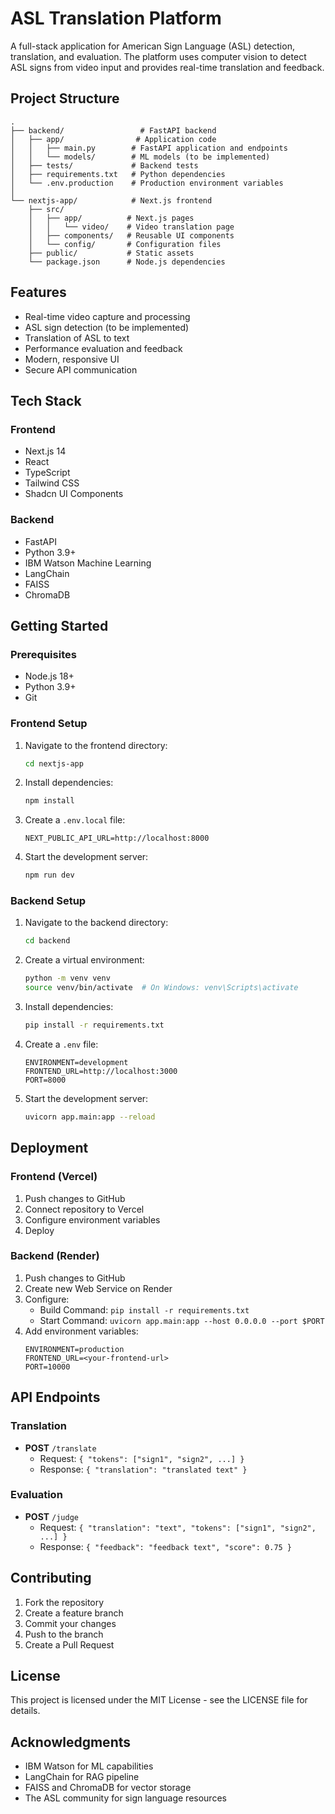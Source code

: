# ASL Translation Platform

A full-stack application for American Sign Language (ASL) detection, translation, and evaluation. The platform uses computer vision to detect ASL signs from video input and provides real-time translation and feedback.

## Project Structure

```
.
├── backend/                 # FastAPI backend
│   ├── app/                # Application code
│   │   ├── main.py        # FastAPI application and endpoints
│   │   └── models/        # ML models (to be implemented)
│   ├── tests/             # Backend tests
│   ├── requirements.txt   # Python dependencies
│   └── .env.production    # Production environment variables
│
└── nextjs-app/            # Next.js frontend
    ├── src/
    │   ├── app/          # Next.js pages
    │   │   └── video/    # Video translation page
    │   ├── components/   # Reusable UI components
    │   └── config/       # Configuration files
    ├── public/           # Static assets
    └── package.json      # Node.js dependencies
```

## Features

- Real-time video capture and processing
- ASL sign detection (to be implemented)
- Translation of ASL to text
- Performance evaluation and feedback
- Modern, responsive UI
- Secure API communication

## Tech Stack

### Frontend
- Next.js 14
- React
- TypeScript
- Tailwind CSS
- Shadcn UI Components

### Backend
- FastAPI
- Python 3.9+
- IBM Watson Machine Learning
- LangChain
- FAISS
- ChromaDB

## Getting Started

### Prerequisites
- Node.js 18+
- Python 3.9+
- Git

### Frontend Setup
1. Navigate to the frontend directory:
   ```bash
   cd nextjs-app
   ```

2. Install dependencies:
   ```bash
   npm install
   ```

3. Create a `.env.local` file:
   ```
   NEXT_PUBLIC_API_URL=http://localhost:8000
   ```

4. Start the development server:
   ```bash
   npm run dev
   ```

### Backend Setup
1. Navigate to the backend directory:
   ```bash
   cd backend
   ```

2. Create a virtual environment:
   ```bash
   python -m venv venv
   source venv/bin/activate  # On Windows: venv\Scripts\activate
   ```

3. Install dependencies:
   ```bash
   pip install -r requirements.txt
   ```

4. Create a `.env` file:
   ```
   ENVIRONMENT=development
   FRONTEND_URL=http://localhost:3000
   PORT=8000
   ```

5. Start the development server:
   ```bash
   uvicorn app.main:app --reload
   ```

## Deployment

### Frontend (Vercel)
1. Push changes to GitHub
2. Connect repository to Vercel
3. Configure environment variables
4. Deploy

### Backend (Render)
1. Push changes to GitHub
2. Create new Web Service on Render
3. Configure:
   - Build Command: `pip install -r requirements.txt`
   - Start Command: `uvicorn app.main:app --host 0.0.0.0 --port $PORT`
4. Add environment variables:
   ```
   ENVIRONMENT=production
   FRONTEND_URL=<your-frontend-url>
   PORT=10000
   ```

## API Endpoints

### Translation
- **POST** `/translate`
  - Request: `{ "tokens": ["sign1", "sign2", ...] }`
  - Response: `{ "translation": "translated text" }`

### Evaluation
- **POST** `/judge`
  - Request: `{ "translation": "text", "tokens": ["sign1", "sign2", ...] }`
  - Response: `{ "feedback": "feedback text", "score": 0.75 }`

## Contributing

1. Fork the repository
2. Create a feature branch
3. Commit your changes
4. Push to the branch
5. Create a Pull Request

## License

This project is licensed under the MIT License - see the LICENSE file for details.

## Acknowledgments

- IBM Watson for ML capabilities
- LangChain for RAG pipeline
- FAISS and ChromaDB for vector storage
- The ASL community for sign language resources 